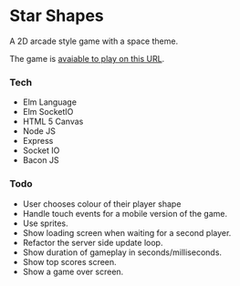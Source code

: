 # Star Shapes

A 2D arcade style game with a space theme.

The game is [avaiable to play on this URL](https://star-shapes.herokuapp.com/ "Star Shapes URL").

### Tech
- Elm Language
- Elm SocketIO
- HTML 5 Canvas
- Node JS
- Express
- Socket IO
- Bacon JS

### Todo


- User chooses colour of their player shape
- Handle touch events for a mobile version of the game.
- Use sprites.
- Show loading screen when waiting for a second player.
- Refactor the server side update loop.
- Show duration of gameplay in seconds/milliseconds.
- Show top scores screen.
- Show a game over screen.
